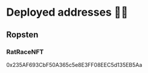 # Deployed addresses :memo::pencil:

## Ropsten

### RatRaceNFT

0x235AF693CbF50A365c5e8E3FF08EEC5d135EB5Aa
